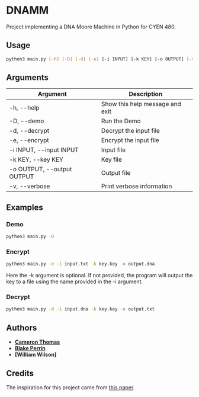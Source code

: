 # DNAMM
Project implementing a DNA Moore Machine in Python for CYEN 480.

## Usage
```bash
python3 main.py [-h] [-D] [-d] [-e] [-i INPUT] [-k KEY] [-o OUTPUT] [-v]
```

## Arguments
| Argument | Description |
| --- | --- |
| -h, --help | Show this help message and exit |
| -D, --demo | Run the Demo |
| -d, --decrypt | Decrypt the input file |
| -e, --encrypt | Encrypt the input file |
| -i INPUT, --input INPUT | Input file |
| -k KEY, --key KEY | Key file |
| -o OUTPUT, --output OUTPUT | Output file |
| -v, --verbose | Print verbose information |

## Examples
### Demo
```bash
python3 main.py -D
```

### Encrypt
```bash
python3 main.py -e -i input.txt -k key.key -o output.dna
```
Here the -k argument is optional. If not provided, the program will output the key to a file using the name provided in the -i argument.

### Decrypt
```bash
python3 main.py -d -i input.dna -k key.key -o output.txt
```

## Authors
* **[Cameron Thomas](https://github.com/CamJak)**
* **[Blake Perrin](https://github.com/BlakePerrin13)**
* **[William Wilson]**

## Credits
The inspiration for this project came from [this paper](https://www.sciencedirect.com/science/article/abs/pii/S0140366422000457).
